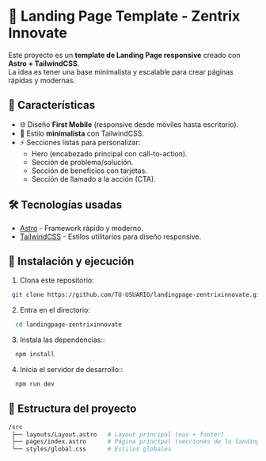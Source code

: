 # 🚀 Landing Page Template - Zentrix Innovate

Este proyecto es un **template de Landing Page responsive** creado con **Astro + TailwindCSS**.  
La idea es tener una base minimalista y escalable para crear páginas rápidas y modernas.

## 📌 Características

- 🌐 Diseño **First Mobile** (responsive desde móviles hasta escritorio).
- 🎨 Estilo **minimalista** con TailwindCSS.
- ⚡ Secciones listas para personalizar:
  - Hero (encabezado principal con call-to-action).
  - Sección de problema/solución.
  - Sección de beneficios con tarjetas.
  - Sección de llamado a la acción (CTA).

## 🛠️ Tecnologías usadas

- [Astro](https://astro.build/) - Framework rápido y moderno.
- [TailwindCSS](https://tailwindcss.com/) - Estilos utilitarios para diseño responsive.

## 🚀 Instalación y ejecución

1. Clona este repositorio:

```bash
 git clone https://github.com/TU-USUARIO/landingpage-zentrixinnovate.git
```

2. Entra en el directorio:

```bash
  cd landingpage-zentrixinnovate
```

3. Instala las dependencias::

```bash
  npm install
```

4. Inicia el servidor de desarrollo::

```bash
  npm run dev
```

## 📂 Estructura del proyecto

```bash
/src
 ├── layouts/Layout.astro   # Layout principal (nav + footer)
 ├── pages/index.astro      # Página principal (secciones de la landing)
 └── styles/global.css      # Estilos globales
```
